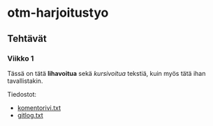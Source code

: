 # otm-harjoitustyo


## Tehtävät
### Viikko 1
Tässä on tätä **lihavoitua** sekä *kursivoitua* tekstiä, kuin myös tätä ihan tavallistakin.  

Tiedostot:
* [komentorivi.txt](https://github.com/ounai/otm-harjoitustyo/blob/master/laskarit/viikko1/komentorivi.txt)
* [gitlog.txt](https://github.com/ounai/otm-harjoitustyo/blob/master/laskarit/viikko1/gitlog.txt)
